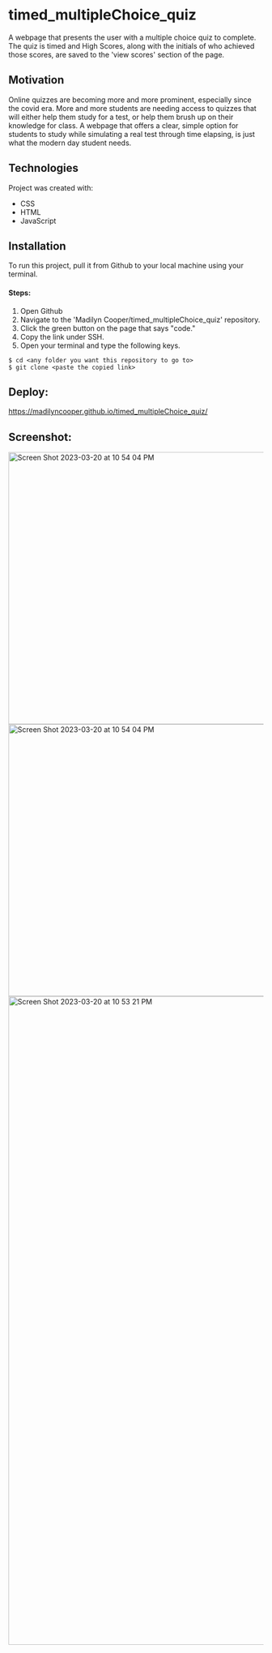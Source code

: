 # timed_multipleChoice_quiz

A webpage that presents the user with a multiple choice quiz to complete. The quiz is timed and High Scores, along with the initials of who achieved those scores, are saved to the 'view scores' section of the page.  

## Motivation

Online quizzes are becoming more and more prominent, especially since the covid era. More and more students are needing access to quizzes that will either help them study for a test, or help them brush up on their knowledge for class. A webpage that offers a clear, simple option for students to study while simulating a real test through time elapsing, is just what the modern day student needs.

## Technologies

Project was created with:
* CSS
* HTML
* JavaScript

## Installation

To run this project, pull it from Github to your local machine using your terminal.
   
#### Steps: 

1. Open Github
2. Navigate to the 'Madilyn Cooper/timed_multipleChoice_quiz' repository. 
3. Click the green button on the page that says "code."
4. Copy the link under SSH. 
5. Open your terminal and type the following keys.

```
$ cd <any folder you want this repository to go to>
$ git clone <paste the copied link>
```
## Deploy:

https://madilyncooper.github.io/timed_multipleChoice_quiz/

 ## Screenshot:
<img width="537" alt="Screen Shot 2023-03-20 at 10 54 04 PM" src="https://user-images.githubusercontent.com/124405920/226528520-7243597c-9121-4926-b29c-42f26d8c4953.png">
<img width="537" alt="Screen Shot 2023-03-20 at 10 54 04 PM" src="https://user-images.githubusercontent.com/124405920/226528644-eb30ae12-5ac0-4bbb-86db-8512666317da.png">
<img width="1280" alt="Screen Shot 2023-03-20 at 10 53 21 PM" src="https://user-images.githubusercontent.com/124405920/226528696-5cafc547-f049-4bf1-ae3c-a632fd915788.png">